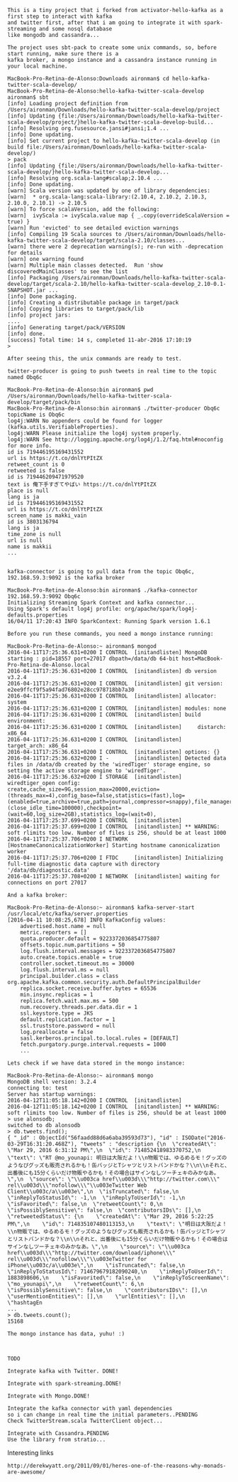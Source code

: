 	This is a tiny project that i forked from activator-hello-kafka as a first step to interact with kafka 
	and twitter first, after that i am going to integrate it with spark-streaming and some nosql database 
	like mongodb and cassandra...
 
	The project uses sbt-pack to create some unix commands, so, before start running, make sure there is a 
	kafka broker, a mongo instance and a cassandra instance running in your local machine.
	
	MacBook-Pro-Retina-de-Alonso:Downloads aironman$ cd hello-kafka-twitter-scala-develop/
	MacBook-Pro-Retina-de-Alonso:hello-kafka-twitter-scala-develop aironman$ sbt
	[info] Loading project definition from /Users/aironman/Downloads/hello-kafka-twitter-scala-develop/project
	[info] Updating {file:/Users/aironman/Downloads/hello-kafka-twitter-scala-develop/project/}hello-kafka-twitter-scala-develop-build...
	[info] Resolving org.fusesource.jansi#jansi;1.4 ...
	[info] Done updating.
	[info] Set current project to hello-kafka-twitter-scala-develop (in build file:/Users/aironman/Downloads/hello-kafka-twitter-scala-develop/)
	> pack
	[info] Updating {file:/Users/aironman/Downloads/hello-kafka-twitter-scala-develop/}hello-kafka-twitter-scala-develop...
	[info] Resolving org.scala-lang#scalap;2.10.4 ...
	[info] Done updating.
	[warn] Scala version was updated by one of library dependencies:
	[warn] 	* org.scala-lang:scala-library:(2.10.4, 2.10.2, 2.10.3, 2.10.0, 2.10.1) -> 2.10.5
	[warn] To force scalaVersion, add the following:
	[warn] 	ivyScala := ivyScala.value map { _.copy(overrideScalaVersion = true) }
	[warn] Run 'evicted' to see detailed eviction warnings
	[info] Compiling 19 Scala sources to /Users/aironman/Downloads/hello-kafka-twitter-scala-develop/target/scala-2.10/classes...
	[warn] there were 2 deprecation warning(s); re-run with -deprecation for details
	[warn] one warning found
	[warn] Multiple main classes detected.  Run 'show discoveredMainClasses' to see the list
	[info] Packaging /Users/aironman/Downloads/hello-kafka-twitter-scala-develop/target/scala-2.10/hello-kafka-twitter-scala-develop_2.10-0.1-SNAPSHOT.jar ...
	[info] Done packaging.
	[info] Creating a distributable package in target/pack
	[info] Copying libraries to target/pack/lib
	[info] project jars:
	....
	[info] Generating target/pack/VERSION
	[info] done.
	[success] Total time: 14 s, completed 11-abr-2016 17:10:19
	> 

	After seeing this, the unix commands are ready to test.

	twitter-producer is going to push tweets in real time to the topic named Obq6c

	MacBook-Pro-Retina-de-Alonso:bin aironman$ pwd
	/Users/aironman/Downloads/hello-kafka-twitter-scala-develop/target/pack/bin
	MacBook-Pro-Retina-de-Alonso:bin aironman$ ./twitter-producer Obq6c
	topicName is Obq6c
	log4j:WARN No appenders could be found for logger (kafka.utils.VerifiableProperties).
	log4j:WARN Please initialize the log4j system properly.
	log4j:WARN See http://logging.apache.org/log4j/1.2/faq.html#noconfig for more info.
	id is 719446195169431552
	url is https://t.co/dnlYtPItZX
	retweet_count is 0
	retweeted is false
	id is 719446209471979520
	text is 俺下手すぎてやばい https://t.co/dnlYtPItZX
	place is null
	lang is ja
	id is 719446195169431552
	url is https://t.co/dnlYtPItZX
	screen_name is makki_vain
	id is 3803136794
	lang is ja
	time_zone is null
	url is null
	name is makkii
	...


	kafka-connector is going to pull data from the topic Obq6c, 192.168.59.3:9092 is the kafka broker

	MacBook-Pro-Retina-de-Alonso:bin aironman$ ./kafka-connector 192.168.59.3:9092 Obq6c
	Initializing Streaming Spark Context and kafka connector...
	Using Spark's default log4j profile: org/apache/spark/log4j-defaults.properties
	16/04/11 17:20:43 INFO SparkContext: Running Spark version 1.6.1

	Before you run these commands, you need a mongo instance running:

	MacBook-Pro-Retina-de-Alonso:~ aironman$ mongod
	2016-04-11T17:25:36.631+0200 I CONTROL  [initandlisten] MongoDB starting : pid=18557 port=27017 dbpath=/data/db 64-bit host=MacBook-Pro-Retina-de-Alonso.local
	2016-04-11T17:25:36.631+0200 I CONTROL  [initandlisten] db version v3.2.4
	2016-04-11T17:25:36.631+0200 I CONTROL  [initandlisten] git version: e2ee9ffcf9f5a94fad76802e28cc978718bb7a30
	2016-04-11T17:25:36.631+0200 I CONTROL  [initandlisten] allocator: system
	2016-04-11T17:25:36.631+0200 I CONTROL  [initandlisten] modules: none
	2016-04-11T17:25:36.631+0200 I CONTROL  [initandlisten] build environment:
	2016-04-11T17:25:36.631+0200 I CONTROL  [initandlisten]     distarch: x86_64
	2016-04-11T17:25:36.631+0200 I CONTROL  [initandlisten]     target_arch: x86_64
	2016-04-11T17:25:36.631+0200 I CONTROL  [initandlisten] options: {}
	2016-04-11T17:25:36.632+0200 I -        [initandlisten] Detected data files in /data/db created by the 'wiredTiger' storage engine, so setting the active storage engine to 'wiredTiger'.
	2016-04-11T17:25:36.632+0200 I STORAGE  [initandlisten] wiredtiger_open config: create,cache_size=9G,session_max=20000,eviction=(threads_max=4),config_base=false,statistics=(fast),log=(enabled=true,archive=true,path=journal,compressor=snappy),file_manager=(close_idle_time=100000),checkpoint=(wait=60,log_size=2GB),statistics_log=(wait=0),
	2016-04-11T17:25:37.699+0200 I CONTROL  [initandlisten] 
	2016-04-11T17:25:37.699+0200 I CONTROL  [initandlisten] ** WARNING: soft rlimits too low. Number of files is 256, should be at least 1000
	2016-04-11T17:25:37.706+0200 I NETWORK  [HostnameCanonicalizationWorker] Starting hostname canonicalization worker
	2016-04-11T17:25:37.706+0200 I FTDC     [initandlisten] Initializing full-time diagnostic data capture with directory '/data/db/diagnostic.data'
	2016-04-11T17:25:37.708+0200 I NETWORK  [initandlisten] waiting for connections on port 27017

	And a kafka broker:

	MacBook-Pro-Retina-de-Alonso:~ aironman$ kafka-server-start /usr/local/etc/kafka/server.properties
	[2016-04-11 10:08:25,678] INFO KafkaConfig values: 
		advertised.host.name = null
		metric.reporters = []
		quota.producer.default = 9223372036854775807
		offsets.topic.num.partitions = 50
		log.flush.interval.messages = 9223372036854775807
		auto.create.topics.enable = true
		controller.socket.timeout.ms = 30000
		log.flush.interval.ms = null
		principal.builder.class = class org.apache.kafka.common.security.auth.DefaultPrincipalBuilder
		replica.socket.receive.buffer.bytes = 65536
		min.insync.replicas = 1
		replica.fetch.wait.max.ms = 500
		num.recovery.threads.per.data.dir = 1
		ssl.keystore.type = JKS
		default.replication.factor = 1
		ssl.truststore.password = null
		log.preallocate = false
		sasl.kerberos.principal.to.local.rules = [DEFAULT]
		fetch.purgatory.purge.interval.requests = 1000
		...

	Lets check if we have data stored in the mongo instance:

	MacBook-Pro-Retina-de-Alonso:~ aironman$ mongo
	MongoDB shell version: 3.2.4
	connecting to: test
	Server has startup warnings: 
	2016-04-12T11:05:18.142+0200 I CONTROL  [initandlisten] 
	2016-04-12T11:05:18.142+0200 I CONTROL  [initandlisten] ** WARNING: soft rlimits too low. Number of files is 256, should be at least 1000
	> use alonsodb;
	switched to db alonsodb
	> db.tweets.find();
	{ "_id" : ObjectId("56faadd88d6a6aba39593d73"), "id" : ISODate("2016-03-29T16:31:20.468Z"), "tweets" : "description {\n  \"createdAt\": \"Mar 29, 2016 6:31:12 PM\",\n  \"id\": 714852418983370752,\n  \"text\": \"RT @mo_younapi: 明日は大阪だよ！\\n物販では、ゆるめるモ！グッズのようなぴグッズも販売されるかも！缶バッジとTシャツとリストバンドかな？\\n\\nそれと、出番後にも15分くらいだけ物販やるかも！その場合はサインなしツーチェキのみかなあ。\",\n  \"source\": \"\\u003ca href\\u003d\\\"http://twitter.com\\\" rel\\u003d\\\"nofollow\\\"\\u003eTwitter Web Client\\u003c/a\\u003e\",\n  \"isTruncated\": false,\n  \"inReplyToStatusId\": -1,\n  \"inReplyToUserId\": -1,\n  \"isFavorited\": false,\n  \"retweetCount\": 0,\n  \"isPossiblySensitive\": false,\n  \"contributorsIDs\": [],\n  \"retweetedStatus\": {\n    \"createdAt\": \"Mar 29, 2016 5:22:25 PM\",\n    \"id\": 714835107480113153,\n    \"text\": \"明日は大阪だよ！\\n物販では、ゆるめるモ！グッズのようなぴグッズも販売されるかも！缶バッジとTシャツとリストバンドかな？\\n\\nそれと、出番後にも15分くらいだけ物販やるかも！その場合はサインなしツーチェキのみかなあ。\",\n    \"source\": \"\\u003ca href\\u003d\\\"http://twitter.com/download/iphone\\\" rel\\u003d\\\"nofollow\\\"\\u003eTwitter for iPhone\\u003c/a\\u003e\",\n    \"isTruncated\": false,\n    \"inReplyToStatusId\": 714679679182090240,\n    \"inReplyToUserId\": 1883898606,\n    \"isFavorited\": false,\n    \"inReplyToScreenName\": \"mo_younapi\",\n    \"retweetCount\": 6,\n    \"isPossiblySensitive\": false,\n    \"contributorsIDs\": [],\n    \"userMentionEntities\": [],\n    \"urlEntities\": [],\n    \"hashtagEn
	...
	> db.tweets.count();
	15168

	The mongo instance has data, yuhu! :)

	

	TODO

	Integrate kafka with Twitter. DONE!
	
	Integrate with spark-streaming.DONE!
	
	Integrate with Mongo.DONE!
	
	Integrate the kafka connector with yaml dependencies 
	so i can change in real time the initial parameters..PENDING
	Check TwitterStream.scala TwitterClient object...

	Integrate with Cassandra.PENDING
	Use the library from stratio...
	
Interesting links

	http://derekwyatt.org/2011/09/01/heres-one-of-the-reasons-why-monads-are-awesome/
